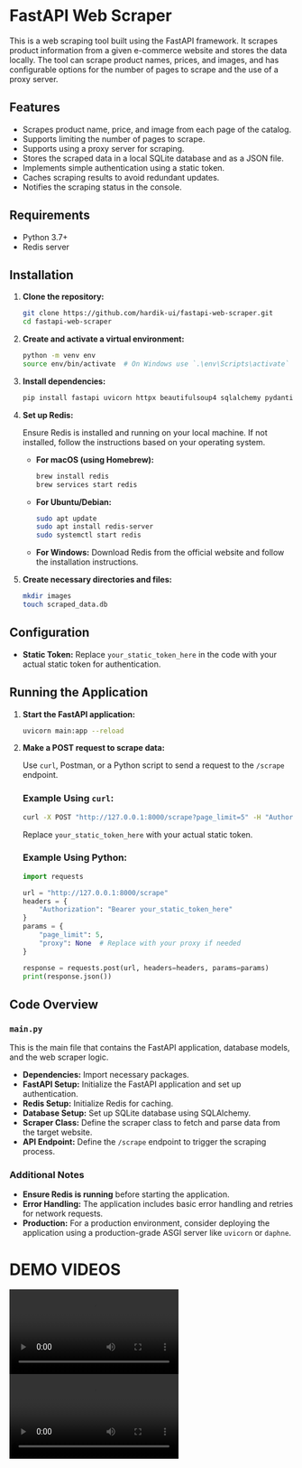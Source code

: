 # FastAPI Web Scraper

This is a web scraping tool built using the FastAPI framework. It scrapes product information from a given e-commerce website and stores the data locally. The tool can scrape product names, prices, and images, and has configurable options for the number of pages to scrape and the use of a proxy server.

## Features

- Scrapes product name, price, and image from each page of the catalog.
- Supports limiting the number of pages to scrape.
- Supports using a proxy server for scraping.
- Stores the scraped data in a local SQLite database and as a JSON file.
- Implements simple authentication using a static token.
- Caches scraping results to avoid redundant updates.
- Notifies the scraping status in the console.

## Requirements

- Python 3.7+
- Redis server

## Installation

1. **Clone the repository:**

    ```sh
    git clone https://github.com/hardik-ui/fastapi-web-scraper.git
    cd fastapi-web-scraper
    ```

2. **Create and activate a virtual environment:**

    ```sh
    python -m venv env
    source env/bin/activate  # On Windows use `.\env\Scripts\activate`
    ```

3. **Install dependencies:**

    ```sh
    pip install fastapi uvicorn httpx beautifulsoup4 sqlalchemy pydantic redis
    ```

4. **Set up Redis:**

    Ensure Redis is installed and running on your local machine. If not installed, follow the instructions based on your operating system.

    - **For macOS (using Homebrew):**
      ```sh
      brew install redis
      brew services start redis
      ```

    - **For Ubuntu/Debian:**
      ```sh
      sudo apt update
      sudo apt install redis-server
      sudo systemctl start redis
      ```

    - **For Windows:**
      Download Redis from the official website and follow the installation instructions.

5. **Create necessary directories and files:**

    ```sh
    mkdir images
    touch scraped_data.db
    ```

## Configuration

- **Static Token:** Replace `your_static_token_here` in the code with your actual static token for authentication.

## Running the Application

1. **Start the FastAPI application:**

    ```sh
    uvicorn main:app --reload
    ```

2. **Make a POST request to scrape data:**

    Use `curl`, Postman, or a Python script to send a request to the `/scrape` endpoint.

    ### Example Using `curl`:

    ```sh
    curl -X POST "http://127.0.0.1:8000/scrape?page_limit=5" -H "Authorization: Bearer your_static_token_here" -H "Content-Type: application/json" -d ""
    ```

    Replace `your_static_token_here` with your actual static token.

    ### Example Using Python:

    ```python
    import requests

    url = "http://127.0.0.1:8000/scrape"
    headers = {
        "Authorization": "Bearer your_static_token_here"
    }
    params = {
        "page_limit": 5,
        "proxy": None  # Replace with your proxy if needed
    }

    response = requests.post(url, headers=headers, params=params)
    print(response.json())
    ```

## Code Overview

### `main.py`

This is the main file that contains the FastAPI application, database models, and the web scraper logic.

- **Dependencies:** Import necessary packages.
- **FastAPI Setup:** Initialize the FastAPI application and set up authentication.
- **Redis Setup:** Initialize Redis for caching.
- **Database Setup:** Set up SQLite database using SQLAlchemy.
- **Scraper Class:** Define the scraper class to fetch and parse data from the target website.
- **API Endpoint:** Define the `/scrape` endpoint to trigger the scraping process.

### Additional Notes

- **Ensure Redis is running** before starting the application.
- **Error Handling:** The application includes basic error handling and retries for network requests.
- **Production:** For a production environment, consider deploying the application using a production-grade ASGI server like `uvicorn` or `daphne`.

# DEMO VIDEOS

<video controls src="atlys_scraper_demo.mp4" title="Demo for normal running application scrapping the first 5 / 10 pages"> Look for file name atlys_scraper_demo</video>
<video controls src="atlys_scraper_demo_caching.mp4" title="Demo showing the caching of products based on prices using Redis"> Look for file name atlys_scraper_demo_caching</video>
